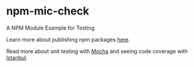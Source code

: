 # npm-mic-check
A NPM Module Example for Testing

Learn more about publishing npm packages [here](https://docs.npmjs.com/getting-started/publishing-npm-packages).

Read more about unit testing with [Mocha](https://semaphoreci.com/community/tutorials/getting-started-with-node-js-and-mocha)
and seeing code coverage with [Istanbul](https://istanbul.js.org/docs/tutorials/mocha/).
